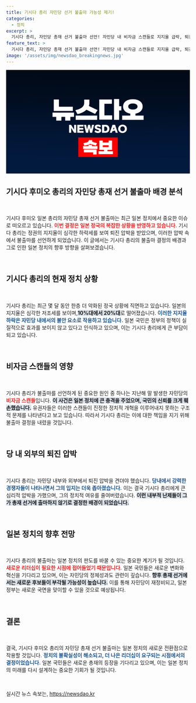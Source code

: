 ```yaml
---
title: 기시다 총리 자민당 선거 불출마 가능성 제기!
categories:
  - 정치
excerpt: >
  기시다 총리, 자민당 총재 선거 불출마 선언! 자민당 내 비자금 스캔들로 지지율 급락, 퇴진 압박에 직면한 그가 내린 중대한 결정은 일본 정국에 어떤 영향을 미칠까? 클릭으로 진실을 확인하세요!
feature_text: >
  기시다 총리, 자민당 총재 선거 불출마 선언! 자민당 내 비자금 스캔들로 지지율 급락, 퇴진 압박에 직면한 그가 내린 중대한 결정은 일본 정국에 어떤 영향을 미칠까? 클릭으로 진실을 확인하세요!
image: '/assets/img/newsdao_breakingnews.jpg'
---
```


<p><img src="/assets/img/newsdao_breakingnews.jpg" alt="koreaapp 속보" /></p>

<h2 data-ke-size="size26">기시다 후미오 총리의 자민당 총재 선거 불출마 배경 분석</h2>

<p data-ke-size="size16">&nbsp;</p>

<p>기시다 후미오 일본 총리의 자민당 총재 선거 불출마는 최근 일본 정치에서 중요한 이슈로 떠오르고 있습니다. <b><span style="color: #ee2323;">이번 결정은 일본 정국의 복잡한 상황을 반영하고 있습니다.</span></b> 기시다 총리는 정권의 지지율이 심각한 하락세를 보여 퇴진 압박을 받았으며, 이러한 압박 속에서 불출마를 선언하게 되었습니다. 이 글에서는 기시다 총리의 불출마 결정의 배경과 그로 인한 일본 정치의 향후 방향을 살펴보겠습니다.</p>

<p data-ke-size="size16">&nbsp;</p>

<h2 data-ke-size="size26">기시다 총리의 현재 정치 상황</h2>

<p data-ke-size="size16">&nbsp;</p>

<p>기시다 총리는 최근 몇 달 동안 한층 더 악화된 정국 상황에 직면하고 있습니다. 일본의 지지율은 심각한 저조세를 보이며,<b><span style="background-color: #21538527;">10%대에서 20%대</span></b>로 떨어졌습니다. <b><span style="color: #1a5490;">이러한 지지율 하락은 자민당 내에서의 불안 요소로 작용하고 있습니다.</span></b> 일본 국민은 정부의 정책이 실질적으로 효과를 보이지 않고 있다고 인식하고 있으며, 이는 기시다 총리에게 큰 부담이 되고 있습니다.</p>

<p data-ke-size="size16">&nbsp;</p>

<h2 data-ke-size="size26">비자금 스캔들의 영향</h2>

<p data-ke-size="size16">&nbsp;</p>

<p>기시다 총리가 불출마를 선언하게 된 중요한 원인 중 하나는 지난해 말 발생한 자민당의 <b><span style="color: #ee2323;">비자금 스캔들</span></b>입니다. <b><span style="background-color: #21538527;">이 사건은 일본 정치에 큰 충격을 주었으며, 국민의 신뢰를 크게 훼손했습니다.</span></b> 유권자들은 이러한 스캔들이 진정한 정치적 개혁을 이루어내지 못하는 구조적 문제를 나타낸다고 보고 있습니다. 따라서 기시다 총리는 이에 대한 책임을 지기 위해 불출마 결정을 내렸을 것입니다.</p>

<p data-ke-size="size16">&nbsp;</p>

<h2 data-ke-size="size26">당 내 외부의 퇴진 압박</h2>

<p data-ke-size="size16">&nbsp;</p>

<p>기시다 총리는 자민당 내부와 외부에서 퇴진 압박을 견뎌야 했습니다. <b><span style="color: #1a5490;">당내에서 강력한 경쟁자들이 나타나면서 그의 입지는 더욱 좁아졌습니다.</span></b> 이는 결국 기시다 총리에게 큰 심리적 압박을 가했으며, 그의 정치적 여유를 줄여버렸습니다. <b><span style="background-color: #21538527;">이런 내부적 난제들이 그가 총재 선거에 출마하지 않기로 결정한 배경이 되었습니다.</span></b></p>

<p data-ke-size="size16">&nbsp;</p>

<h2 data-ke-size="size26">일본 정치의 향후 전망</h2>

<p data-ke-size="size16">&nbsp;</p>

<p>기시다 총리의 불출마는 일본 정치의 판도를 바꿀 수 있는 중요한 계기가 될 것입니다. <b><span style="color: #ee2323;">새로운 리더십이 필요한 시점에 접어들었기 때문입니다.</span></b> 일본 국민들은 새로운 변화와 혁신을 기다리고 있으며, 이는 자민당의 정체성과도 관련이 깊습니다. <b><span style="background-color: #21538527;">향후 총재 선거에서는 새로운 후보들이 부각될 가능성이 높습니다.</span></b> 이를 통해 자민당이 재정비되고, 일본 정부는 새로운 국면을 맞이할 수 있을 것으로 예상됩니다.</p>

<p data-ke-size="size16">&nbsp;</p>

<h2 data-ke-size="size26">결론</h2>

<p data-ke-size="size16">&nbsp;</p>

<p>결국, 기시다 후미오 총리의 자민당 총재 선거 불출마는 일본 정치의 새로운 전환점으로 작용할 것입니다. <b><span style="color: #1a5490;">정치의 불확실성이 해소되고, 더 나은 리더십이 요구되는 시점에서의 결정이었습니다.</span></b> 일본 국민들은 새로운 총재의 등장을 기다리고 있으며, 이는 일본 정치의 미래를 다시 설계하는 중요한 기회가 될 것입니다.</p>

<p data-ke-size="size16">&nbsp;</p>
실시간 뉴스 속보는, <a href="https://newsdao.kr" rel="dofollow">https://newsdao.kr</a>


